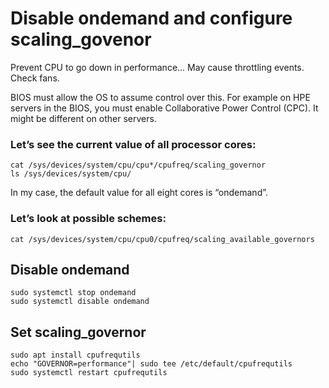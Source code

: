 # Disable ondemand and configure scaling_govenor
Prevent CPU to go down in performance... May cause throttling events. Check fans.

BIOS must allow the OS to assume control over this. For example on HPE servers 
in the BIOS, you must enable Collaborative Power Control (CPC). It might be different on other servers.

###  Let’s see the current value of all processor cores:

    cat /sys/devices/system/cpu/cpu*/cpufreq/scaling_governor
    ls /sys/devices/system/cpu/

In my case, the default value for all eight cores is “ondemand”.

### Let’s look at possible schemes:
	
    cat /sys/devices/system/cpu/cpu0/cpufreq/scaling_available_governors

## Disable ondemand

    sudo systemctl stop ondemand
    sudo systemctl disable ondemand

## Set scaling_governor
    sudo apt install cpufrequtils
    echo "GOVERNOR=performance"| sudo tee /etc/default/cpufrequtils
    sudo systemctl restart cpufrequtils

